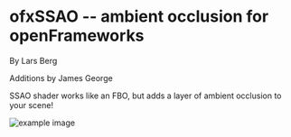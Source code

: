 # ofxSSAO -- ambient occlusion for openFrameworks

By Lars Berg

Additions by James George

SSAO shader works like an FBO, but adds a layer of ambient occlusion to your scene!


![example image](https://raw.github.com/obviousjim/ofxSSAO/master/example-spheres.png "SSAO Spheres")

